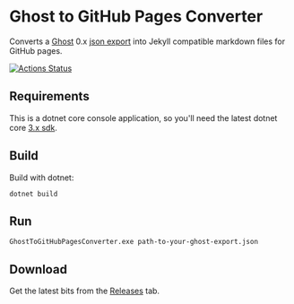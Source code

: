 # Ghost to GitHub Pages Converter

Converts a [Ghost](https://ghost.org/) 0.x [json export](https://help.ghost.org/article/13-import-export) into Jekyll compatible markdown files for GitHub pages.

[![Actions Status](https://github.com/jrummell/GhostToGitHubPagesConverter/workflows/CI/badge.svg)](https://github.com/jrummell/GhostToGitHubPagesConverter/actions)

## Requirements

This is a dotnet core console application, so you'll need the latest dotnet core [3.x sdk](https://www.microsoft.com/net/download).

## Build

Build with dotnet:

    dotnet build

## Run

    GhostToGitHubPagesConverter.exe path-to-your-ghost-export.json

## Download

Get the latest bits from the [Releases](https://github.com/jrummell/GhostToGitHubPagesConverter/releases) tab.
